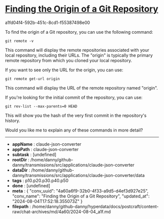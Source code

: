 # [Finding the Origin of a Git Repository](https://claude.ai/chat/4a60a6f9-32b0-4f33-a9d5-d4ef3d927e25)

a1fd04f4-592b-451c-8cd1-f55387498e00

 To find the origin of a Git repository, you can use the following command:

```
git remote -v
```

This command will display the remote repositories associated with your local repository, including their URLs. The "origin" is typically the primary remote repository from which you cloned your local repository.

If you want to see only the URL for the origin, you can use:

```
git remote get-url origin
```

This command will display the URL of the remote repository named "origin".

If you're looking for the initial commit of the repository, you can use:

```
git rev-list --max-parents=0 HEAD
```

This will show you the hash of the very first commit in the repository's history.

Would you like me to explain any of these commands in more detail?

---

* **appName** : claude-json-converter
* **appPath** : claude-json-converter
* **subtask** : [undefined]
* **rootDir** : /home/danny/github-danny/transmissions/src/applications/claude-json-converter
* **dataDir** : /home/danny/github-danny/transmissions/src/applications/claude-json-converter/data
* **tags** : p10.p20.p30.p40.p50
* **done** : [undefined]
* **meta** : {
  "conv_uuid": "4a60a6f9-32b0-4f33-a9d5-d4ef3d927e25",
  "conv_name": "Finding the Origin of a Git Repository",
  "updated_at": "2024-08-04T17:52:18.355073Z"
}
* **filepath** : /home/danny/github-danny/hyperdata/docs/postcraft/content-raw/chat-archives/md/4a60/2024-08-04_a1f.md